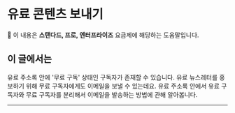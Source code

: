 # 유료 콘텐츠 보내기

💬 이 내용은 **스탠다드, 프로, 엔터프라이즈** 요금제에 해당하는 도움말입니다.

## 이 글에서는

유료 주소록 안에 '무료 구독' 상태인 구독자가 존재할 수 있습니다. 유료 뉴스레터를 홍보하기 위해 무료 구독자에게도 이메일을 보낼 수 있는데요. 유료 주소록 안에서 유료 구독자와 무료 구독자를 분리해서 이메일을 발송하는 방법에 관해 알아봅니다.

***

